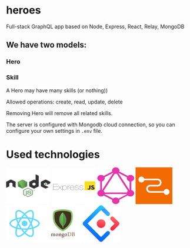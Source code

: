 # heroes
Full-stack GraphQL app based on Node, Express, React, Relay, MongoDB

## We have two models:

### Hero
### Skill

A Hero may have many skills (or nothing))

Allowed operations: create, read, update, delete

Removing Hero will remove all related skills.

The server is configured with Mongodb cloud connection, so you can configure your own settings in ```.env``` file.

# Used technologies

<div>
  <img src="/light/src/img/node.png" alt="Node.js" height="100" width="120">
  <img src="/light/src/img/express.png" alt="Express.js" height="100" width="120">
  <img src="/light/src/img/graphql.png" alt="GraphQL" height="100" width="100">
  <img src="/light/src/img/relay.png" alt="Relay.js" height="100" width="100">
  <img src="/light/src/img/react.png" alt="React.js" height="100" width="100">
  <img src="/light/src/img/mongodb.png" alt="MongoDB" height="100" width="100">
  <img src="/light/src/img/antd.png" alt="Ant design" height="100" width="100">
</div>
